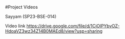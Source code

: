#Project Videos

Sayyam (SP23-BSE-014)

Video link https://drive.google.com/file/d/1CjOlPYbvOZ-HdoaVZ3wz34Z14B0MAEd8/view?usp=sharing
